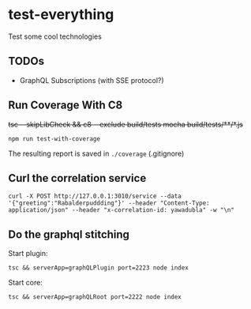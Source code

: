 # test-everything
Test some cool technologies

## TODOs

* GraphQL Subscriptions (with SSE protocol?)

## Run Coverage With C8

~~tsc --skipLibCheck && c8 --exclude build/tests mocha build/tests/**/*.js~~

``npm run test-with-coverage``

The resulting report is saved in `./coverage` (.gitignore)

## Curl the correlation service

```
curl -X POST http://127.0.0.1:3010/service --data '{"greeting":"Rabalderpuddding"}' --header "Content-Type: application/json" --header "x-correlation-id: yawadubla" -w "\n"
```


## Do the graphql stitching


Start plugin:
```
tsc && serverApp=graphQLPlugin port=2223 node index
```

Start core:
```
tsc && serverApp=graphQLRoot port=2222 node index
```